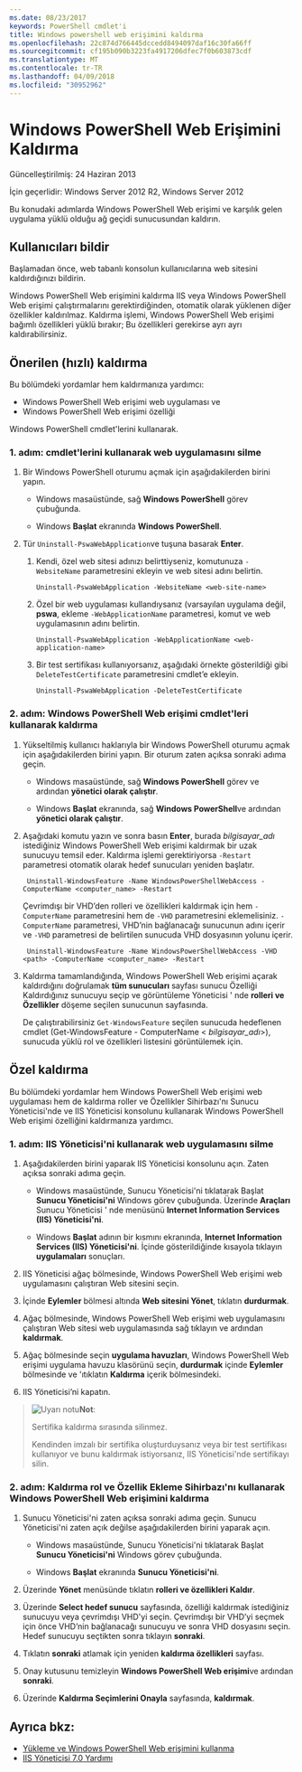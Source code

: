 ```yaml
---
ms.date: 08/23/2017
keywords: PowerShell cmdlet'i
title: Windows powershell web erişimini kaldırma
ms.openlocfilehash: 22c874d766445dccedd8494097daf16c30fa66ff
ms.sourcegitcommit: cf195b090b3223fa4917206dfec7f0b603873cdf
ms.translationtype: MT
ms.contentlocale: tr-TR
ms.lasthandoff: 04/09/2018
ms.locfileid: "30952962"
---
```

# <a name="uninstall-windows-powershell-web-access"></a>Windows PowerShell Web Erişimini Kaldırma

Güncelleştirilmiş: 24 Haziran 2013

İçin geçerlidir: Windows Server 2012 R2, Windows Server 2012

Bu konudaki adımlarda Windows PowerShell Web erişimi ve karşılık gelen uygulama yüklü olduğu ağ geçidi sunucusundan kaldırın.

## <a name="notify-users"></a>Kullanıcıları bildir

Başlamadan önce, web tabanlı konsolun kullanıcılarına web sitesini kaldırdığınızı bildirin.

Windows PowerShell Web erişimini kaldırma IIS veya Windows PowerShell Web erişimi çalıştırmalarını gerektirdiğinden, otomatik olarak yüklenen diğer özellikler kaldırılmaz.
Kaldırma işlemi, Windows PowerShell Web erişimi bağımlı özellikleri yüklü bırakır; Bu özellikleri gerekirse ayrı ayrı kaldırabilirsiniz.

## <a name="recommended-quick-uninstallation"></a>Önerilen (hızlı) kaldırma

Bu bölümdeki yordamlar hem kaldırmanıza yardımcı:

- Windows PowerShell Web erişimi web uygulaması ve
- Windows PowerShell Web erişimi özelliği

Windows PowerShell cmdlet'lerini kullanarak.

### <a name="step-1-delete-the-web-application-using-cmdlets"></a>1. adım: cmdlet'lerini kullanarak web uygulamasını silme

1. Bir Windows PowerShell oturumu açmak için aşağıdakilerden birini yapın.

    -   Windows masaüstünde, sağ **Windows PowerShell** görev çubuğunda.

    -   Windows **Başlat** ekranında **Windows PowerShell**.

2. Tür `Uninstall-PswaWebApplication`ve tuşuna basarak **Enter**.
   1. Kendi, özel web sitesi adınızı belirttiyseniz, komutunuza `-WebsiteName` parametresini ekleyin ve web sitesi adını belirtin.

        `Uninstall-PswaWebApplication -WebsiteName <web-site-name>`
   1. Özel bir web uygulaması kullandıysanız (varsayılan uygulama değil, **pswa**, ekleme `-WebApplicationName` parametresi, komut ve web uygulamasının adını belirtin.

        `Uninstall-PswaWebApplication -WebApplicationName <web-application-name>`
   1. Bir test sertifikası kullanıyorsanız, aşağıdaki örnekte gösterildiği gibi `DeleteTestCertificate` parametresini cmdlet’e ekleyin.

        `Uninstall-PswaWebApplication -DeleteTestCertificate`

### <a name="step-2-uninstall-windows-powershell-web-access-using-cmdlets"></a>2. adım: Windows PowerShell Web erişimi cmdlet'leri kullanarak kaldırma

1. Yükseltilmiş kullanıcı haklarıyla bir Windows PowerShell oturumu açmak için aşağıdakilerden birini yapın. Bir oturum zaten açıksa sonraki adıma geçin.

    -   Windows masaüstünde, sağ **Windows PowerShell** görev ve ardından **yönetici olarak çalıştır**.

    -   Windows **Başlat** ekranında, sağ **Windows PowerShell**ve ardından **yönetici olarak çalıştır**.

1. Aşağıdaki komutu yazın ve sonra basın **Enter**, burada *bilgisayar_adı* istediğiniz Windows PowerShell Web erişimi kaldırmak bir uzak sunucuyu temsil eder. Kaldırma işlemi gerektiriyorsa `-Restart` parametresi otomatik olarak hedef sunucuları yeniden başlatır.

        Uninstall-WindowsFeature -Name WindowsPowerShellWebAccess -ComputerName <computer_name> -Restart

    Çevrimdışı bir VHD’den rolleri ve özellikleri kaldırmak için hem `-ComputerName` parametresini hem de `-VHD` parametresini eklemelisiniz. `-ComputerName` parametresi, VHD’nin bağlanacağı sunucunun adını içerir ve `-VHD` parametresi de belirtilen sunucuda VHD dosyasının yolunu içerir.

        Uninstall-WindowsFeature -Name WindowsPowerShellWebAccess -VHD <path> -ComputerName <computer_name> -Restart

1. Kaldırma tamamlandığında, Windows PowerShell Web erişimi açarak kaldırdığını doğrulamak **tüm sunucuları** sayfası sunucu Özelliği Kaldırdığınız sunucuyu seçip ve görüntüleme Yöneticisi ' nde **rolleri ve Özellikler** döşeme seçilen sunucunun sayfasında.

    De çalıştırabilirsiniz `Get-WindowsFeature` seçilen sunucuda hedeflenen cmdlet (Get-WindowsFeature - ComputerName &lt; *bilgisayar_adı*&gt;), sunucuda yüklü rol ve özellikleri listesini görüntülemek için.

## <a name="custom-uninstallation"></a>Özel kaldırma

Bu bölümdeki yordamlar hem Windows PowerShell Web erişimi web uygulaması hem de kaldırma roller ve Özellikler Sihirbazı'nı Sunucu Yöneticisi'nde ve IIS Yöneticisi konsolunu kullanarak Windows PowerShell Web erişimi özelliğini kaldırmanıza yardımcı.

### <a name="step-1-delete-the-web-application-using-iis-manager"></a>1. adım: IIS Yöneticisi'ni kullanarak web uygulamasını silme


1. Aşağıdakilerden birini yaparak IIS Yöneticisi konsolunu açın. Zaten açıksa sonraki adıma geçin.

    -   Windows masaüstünde, Sunucu Yöneticisi'ni tıklatarak Başlat **Sunucu Yöneticisi'ni** Windows görev çubuğunda. Üzerinde **Araçları** Sunucu Yöneticisi ' nde menüsünü **Internet Information Services (IIS) Yöneticisi'ni**.

    -   Windows **Başlat** adının bir kısmını ekranında, **Internet Information Services (IIS) Yöneticisi'ni**. İçinde gösterildiğinde kısayola tıklayın **uygulamaları** sonuçları.

1. IIS Yöneticisi ağaç bölmesinde, Windows PowerShell Web erişimi web uygulamasını çalıştıran Web sitesini seçin.

1. İçinde **Eylemler** bölmesi altında **Web sitesini Yönet**, tıklatın **durdurmak**.

1. Ağaç bölmesinde, Windows PowerShell Web erişimi web uygulamasını çalıştıran Web sitesi web uygulamasında sağ tıklayın ve ardından **kaldırmak**.

1. Ağaç bölmesinde seçin **uygulama havuzları**, Windows PowerShell Web erişimi uygulama havuzu klasörünü seçin, **durdurmak** içinde **Eylemler** bölmesinde ve 'ıtıklatın **Kaldırma** içerik bölmesindeki.

1. IIS Yöneticisi’ni kapatın.

> ![Uyarı notu](images/SecurityNote.jpeg)**Not**:
>
> Sertifika kaldırma sırasında silinmez.
>
> Kendinden imzalı bir sertifika oluşturduysanız veya bir test sertifikası kullanıyor ve bunu kaldırmak istiyorsanız, IIS Yöneticisi'nde sertifikayı silin.

### <a name="step-2-uninstall-windows-powershell-web-access-using-the-remove-roles-and-features-wizard"></a>2. adım: Kaldırma rol ve Özellik Ekleme Sihirbazı'nı kullanarak Windows PowerShell Web erişimini kaldırma

1. Sunucu Yöneticisi'ni zaten açıksa sonraki adıma geçin. Sunucu Yöneticisi'ni zaten açık değilse aşağıdakilerden birini yaparak açın.

    -   Windows masaüstünde, Sunucu Yöneticisi'ni tıklatarak Başlat **Sunucu Yöneticisi'ni** Windows görev çubuğunda.

    -   Windows **Başlat** ekranında **Sunucu Yöneticisi'ni**.

1. Üzerinde **Yönet** menüsünde tıklatın **rolleri ve özellikleri Kaldır**.

1. Üzerinde **Select hedef sunucu** sayfasında, özelliği kaldırmak istediğiniz sunucuyu veya çevrimdışı VHD'yi seçin. Çevrimdışı bir VHD’yi seçmek için önce VHD’nin bağlanacağı sunucuyu ve sonra VHD dosyasını seçin. Hedef sunucuyu seçtikten sonra tıklayın **sonraki**.

1. Tıklatın **sonraki** atlamak için yeniden **kaldırma özellikleri** sayfası.

1. Onay kutusunu temizleyin **Windows PowerShell Web erişimi**ve ardından **sonraki**.

1. Üzerinde **Kaldırma Seçimlerini Onayla** sayfasında, **kaldırmak**.

## <a name="see-also"></a>Ayrıca bkz:

- [Yükleme ve Windows PowerShell Web erişimini kullanma](install-and-use-windows-powershell-web-access.md)
- [IIS Yöneticisi 7.0 Yardımı](https://technet.microsoft.com/library/cc732664.aspx)